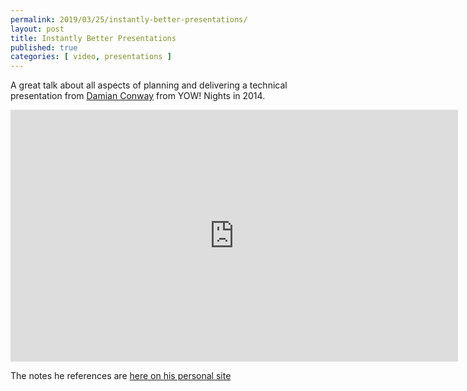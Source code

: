 ```yaml
---
permalink: 2019/03/25/instantly-better-presentations/
layout: post
title: Instantly Better Presentations
published: true 
categories: [ video, presentations ]
---
```


A great talk about all aspects of planning and delivering a technical presentation from <a href="http://damian.conway.org">Damian Conway</a> from 
YOW! Nights in 2014. 

<iframe width="716" height="403" src="https://www.youtube.com/embed/W_i_DrWic88" frameborder="0" allow="accelerometer; autoplay; encrypted-media; gyroscope; picture-in-picture" allowfullscreen>
</iframe>

The notes he references are <a href="http://damian.conway.org/IBP.pdf">here on his personal site</a>

